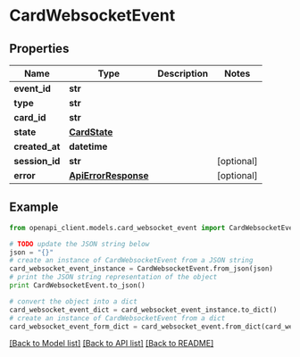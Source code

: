 # CardWebsocketEvent


## Properties
Name | Type | Description | Notes
------------ | ------------- | ------------- | -------------
**event_id** | **str** |  | 
**type** | **str** |  | 
**card_id** | **str** |  | 
**state** | [**CardState**](CardState.md) |  | 
**created_at** | **datetime** |  | 
**session_id** | **str** |  | [optional] 
**error** | [**ApiErrorResponse**](ApiErrorResponse.md) |  | [optional] 

## Example

```python
from openapi_client.models.card_websocket_event import CardWebsocketEvent

# TODO update the JSON string below
json = "{}"
# create an instance of CardWebsocketEvent from a JSON string
card_websocket_event_instance = CardWebsocketEvent.from_json(json)
# print the JSON string representation of the object
print CardWebsocketEvent.to_json()

# convert the object into a dict
card_websocket_event_dict = card_websocket_event_instance.to_dict()
# create an instance of CardWebsocketEvent from a dict
card_websocket_event_form_dict = card_websocket_event.from_dict(card_websocket_event_dict)
```
[[Back to Model list]](../README.md#documentation-for-models) [[Back to API list]](../README.md#documentation-for-api-endpoints) [[Back to README]](../README.md)


